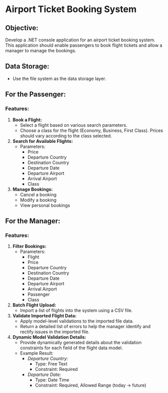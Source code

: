 # **Airport Ticket Booking System**

## **Objective:**

Develop a .NET console application for an airport ticket booking system. This application should enable passengers to book flight tickets and allow a manager to manage the bookings.

## **Data Storage:**

- Use the file system as the data storage layer.

## **For the Passenger:**

### Features:

1. **Book a Flight:**
    - Select a flight based on various search parameters.
    - Choose a class for the flight (Economy, Business, First Class). Prices should vary according to the class selected.
2. **Search for Available Flights:**
    - Parameters:
        - Price
        - Departure Country
        - Destination Country
        - Departure Date
        - Departure Airport
        - Arrival Airport
        - Class
3. **Manage Bookings:**
    - Cancel a booking
    - Modify a booking
    - View personal bookings

## **For the Manager:**

### Features:

1. **Filter Bookings:**
    - Parameters:
        - Flight
        - Price
        - Departure Country
        - Destination Country
        - Departure Date
        - Departure Airport
        - Arrival Airport
        - Passenger
        - Class
2. **Batch Flight Upload:**
    - Import a list of flights into the system using a CSV file.
3. **Validate Imported Flight Data:**
    - Apply model-level validations to the imported file data.
    - Return a detailed list of errors to help the manager identify and rectify issues in the imported file.
4. **Dynamic Model Validation Details:**
    - Provide dynamically generated details about the validation constraints for each field of the flight data model.
    - Example Result:
        - *Departure Country:*
            - Type: Free Text
            - Constraint: Required
        - *Departure Date:*
            - Type: Date Time
            - Constraint: Required, Allowed Range (today → future)

